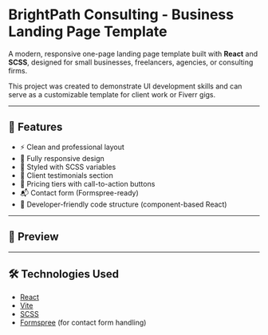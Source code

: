 # BrightPath Consulting - Business Landing Page Template

A modern, responsive one-page landing page template built with **React** and **SCSS**, designed for small businesses, freelancers, agencies, or consulting firms.

This project was created to demonstrate UI development skills and can serve as a customizable template for client work or Fiverr gigs.

---

## 🌟 Features

- ⚡ Clean and professional layout
- 📱 Fully responsive design
- 🎨 Styled with SCSS variables
- 💬 Client testimonials section
- 💼 Pricing tiers with call-to-action buttons
- 📬 Contact form (Formspree-ready)
- 🧠 Developer-friendly code structure (component-based React)

---

## 📸 Preview



---

## 🛠️ Technologies Used

- [React](https://react.dev/)
- [Vite](https://vitejs.dev/)
- [SCSS](https://sass-lang.com/)
- [Formspree](https://formspree.io/) (for contact form handling)